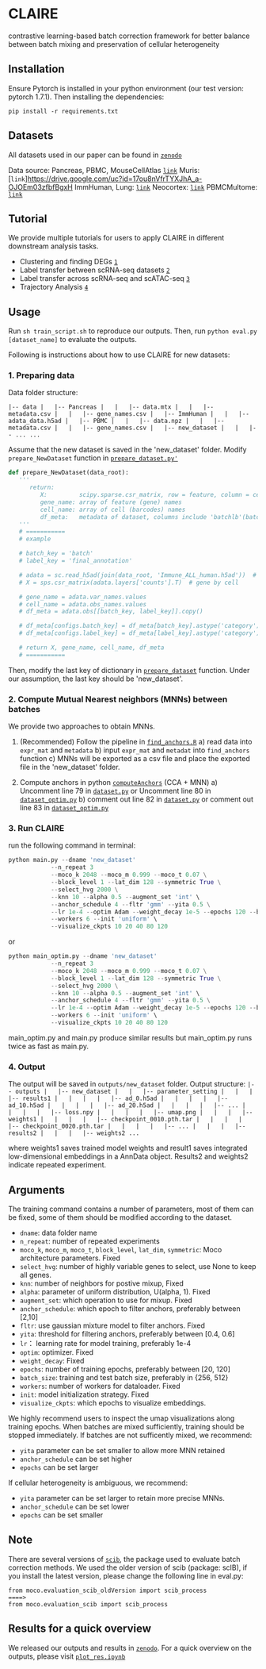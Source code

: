 # CLAIRE
contrastive learning-based batch correction framework for better balance between batch mixing and preservation of cellular heterogeneity

## Installation

Ensure Pytorch is installed in your python environment (our test version: pytorch 1.7.1). Then installing the dependencies:
```
pip install -r requirements.txt
```

## Datasets
All datasets used in our paper can be found in [`zenodo`](https://zenodo.org/record/7136754)

Data source:
Pancreas, PBMC, MouseCellAtlas [`link`](https://github.com/JinmiaoChenLab/Batch-effect-removal-benchmarking/tree/master/Data)
Muris: [`link`]https://drive.google.com/uc?id=17ou8nVfrTYXJhA_a-OJOEm03zfbfBgxH
ImmHuman, Lung: [`link`](https://github.com/theislab/scib-reproducibility)
Neocortex: [`link`](https://github.com/jaydu1/VITAE/tree/master/data)
PBMCMultome: [`link`](https://support.10xgenomics.com/single-cell-multiome-atac-gex/datasets/1.0.0/pbmc_granulocyte_sorted_10k)

## Tutorial
We provide multiple tutorials for users to apply CLAIRE in different downstream analysis tasks.
* Clustering and finding DEGs [`1`](./demos/Clustering_and_finding_DEGs.ipynb)
* Label transfer between scRNA-seq datasets [`2`](./demos/Label-Transfer-PBMC.ipynb)
* Label transfer across scRNA-seq and scATAC-seq [`3`](./demos/Label-Transfer-CrossOmics.ipynb)
* Trajectory Analysis [`4`](./demos/Trajectory_Analysis.ipynb)

## Usage
Run ```sh train_script.sh``` to reproduce our outputs. 
Then, run ```python eval.py [dataset_name]``` to evaluate the outputs. 

Following is instructions about how to use CLAIRE for new datasets:

### 1. Preparing data
Data folder structure:

`
|-- data
|   |-- Pancreas
|   |   |-- data.mtx
|   |   |-- metadata.csv
|   |   |-- gene_names.csv
|   |-- ImmHuman
|   |   |-- adata_data.h5ad
|   |-- PBMC
|   |   |-- data.npz
|   |   |-- metadata.csv
|   |   |-- gene_names.csv
|   |-- new_dataset
|   |   |-- ...
...
`

Assume that the new dataset is saved in the 'new_dataset' folder. Modify `prepare_NewDataset` function in [`prepare_dataset.py'`](./moco/prepare_dataset.py)

```Python
def prepare_NewDataset(data_root):  
   '''
      return:
         X:         scipy.sparse.csr_matrix, row = feature, column = cell
         gene_name: array of feature (gene) names
         cell_name: array of cell (barcodes) names
         df_meta:   metadata of dataset, columns include 'batchlb'(batch column), 'CellType'(optional)
   '''
   # =========== 
   # example

   # batch_key = 'batch'
   # label_key = 'final_annotation'

   # adata = sc.read_h5ad(join(data_root, 'Immune_ALL_human.h5ad'))  # read ImmHuman dataset
   # X = sps.csr_matrix(adata.layers['counts'].T)  # gene by cell

   # gene_name = adata.var_names.values
   # cell_name = adata.obs_names.values
   # df_meta = adata.obs[[batch_key, label_key]].copy()

   # df_meta[configs.batch_key] = df_meta[batch_key].astype('category')
   # df_meta[configs.label_key] = df_meta[label_key].astype('category')

   # return X, gene_name, cell_name, df_meta
   # ===========
```

Then, modify the last key of dictionary in [`prepare_dataset`](./moco/prepare_dataset.py) function. Under our assumption, the last key should be 'new_dataset'.

### 2. Compute Mutual Nearest neighbors (MNNs) between batches
We provide two approaches to obtain MNNs. 
1. (Recommended) Follow the pipeline in [`find_anchors.R`](./moco/find_anchors.R)
   a) read data into `expr_mat` and `metadata`
   b) input `expr_mat` and `metadat` into `find_anchors` function
   c) MNNs will be exported as a csv file and place the exported file in the 'new_dataset' folder.

2. Compute anchors in python [`computeAnchors`](./moco/sNNs.py) (CCA + MNN)
   a) Uncomment line 79 in [`dataset.py`]('./moco/dataset.py') or Uncomment line 80 in [`dataset_optim.py`]('./moco/dataset_optim.py')
   b) comment out line 82 in [`dataset.py`]('./moco/dataset.py') or comment out line 83 in [`dataset_optim.py`]('./moco/dataset_optim.py')

### 3. Run CLAIRE
run the following command in terminal:
``` Python
python main.py --dname 'new_dataset' 
            --n_repeat 3
            --moco_k 2048 --moco_m 0.999 --moco_t 0.07 \
            --block_level 1 --lat_dim 128 --symmetric True \
            --select_hvg 2000 \
            --knn 10 --alpha 0.5 --augment_set 'int' \
            --anchor_schedule 4 --fltr 'gmm' --yita 0.5 \
            --lr 1e-4 --optim Adam --weight_decay 1e-5 --epochs 120 --batch_size 256\
            --workers 6 --init 'uniform' \
            --visualize_ckpts 10 20 40 80 120
```

or 

``` Python
python main_optim.py --dname 'new_dataset' 
            --n_repeat 3
            --moco_k 2048 --moco_m 0.999 --moco_t 0.07 \
            --block_level 1 --lat_dim 128 --symmetric True \
            --select_hvg 2000 \
            --knn 10 --alpha 0.5 --augment_set 'int' \
            --anchor_schedule 4 --fltr 'gmm' --yita 0.5 \
            --lr 1e-4 --optim Adam --weight_decay 1e-5 --epochs 120 --batch_size 256\
            --workers 6 --init 'uniform' \
            --visualize_ckpts 10 20 40 80 120
```

main_optim.py and main.py produce similar results but main_optim.py runs twice as fast as main.py. 

### 4. Output
The output will be saved in `outputs/new_dataset` folder. Output structure:
`
|-- outputs
|   |-- new_dataset
|   |   |-- parameter_setting
|   |   |   |-- results1
|   |   |   |   |-- ad_0.h5ad
|   |   |   |   |-- ad_10.h5ad
|   |   |   |   |-- ad_20.h5ad
|   |   |   |   |-- ...
|   |   |   |   |-- loss.npy
|   |   |   |   |-- umap.png
|   |   |   |-- weights1
|   |   |   |   |-- checkpoint_0010.pth.tar
|   |   |   |   |-- checkpoint_0020.pth.tar
|   |   |   |   |-- ...
|   |   |   |-- results2
|   |   |   |-- weights2
...
`

where weights1 saves trained model weights and result1 saves integrated low-dimensional embeddings in a AnnData object. Results2 and weights2 indicate repeated experiment.

## Arguments
The training command contains a number of parameters, most of them can be fixed, some of them should be modified according to the dataset.
* `dname`: data folder name 
* `n_repeat`: number of repeated experiments
* `moco_k`, `moco_m`, `moco_t`, `block_level`, `lat_dim`, `symmetric`: Moco architecture parameters. Fixed
* `select_hvg`: number of highly variable genes to select, use None to keep all genes.
* `knn`: number of neighbors for postive mixup, Fixed
* `alpha`: parameter of uniform distribution, U(alpha, 1). Fixed
* `augment_set`: which operation to use for mixup. Fixed
* `anchor_schedule`: which epoch to filter anchors, preferably between [2,10]
* `fltr`: use gaussian mixture model to filter anchors. Fixed
* `yita`: threshold for filtering anchors, preferably between [0.4, 0.6]
* `lr`： learning rate for model training, preferably 1e-4
* `optim`: optimizer. Fixed
* `weight_decay`: Fixed
* `epochs`: number of training epochs, preferably between [20, 120]
* `batch_size`: training and test batch size, preferably in {256, 512}
* `workers`: number of workers for dataloader. Fixed
* `init`: model initialization strategy. Fixed
* `visualize_ckpts`: which epochs to visualize embeddings.

We highly recommend users to inspect the umap visualizations along training epochs. When batches are mixed sufficiently, training should be stopped immediately. 
If batches are not sufficently mixed, we recommend: 
* `yita` parameter can be set smaller to allow more MNN retained
* `anchor_schedule` can be set higher
* `epochs` can be set larger

If cellular heterogeneity is ambiguous, we recommend:
* `yita` parameter can be set larger to retain more precise MNNs.
* `anchor_schedule` can be set lower
* `epochs` can be set smaller


## Note

There are several versions of [`scib`](https://github.com/theislab/scib), the package used to evaluate batch correction methods. We used the older version of scib (package: scIB), if you install the latest version, please change the following line in eval.py:
```
from moco.evaluation_scib_oldVersion import scib_process
====>
from moco.evaluation_scib import scib_process
``` 

## Results for a quick overview 
We released our outputs and results in [`zenodo`](https://zenodo.org/record/7136754). For a quick overview on the outputs, please visit [`plot_res.ipynb`](plot_res.ipynb)
